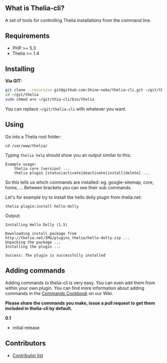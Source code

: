 What is Thelia-cli?
--------------

A set of tools for controlling Thelia installations from the command line.

Requirements
------------

* PHP >= 5.3
* Thelia >= 1.4

Installing
----------

**Via GIT:**

```sh
git clone --recursive git@github.com:Shine-neko/thelia-cli.git ~/git/thelia-cli
cd ~/git/thelia
sudo chmod a+x ~/git/thia-cli/bin/thelia
```

You can replace `~/git/thelia-cli` with whatever you want.


Using
-----

Go into a Thelia root folder:

```
cd /var/www/thelia/
```

Typing `thelia help` should show you an output similar to this:

```
Example usage:
	thelia core [version] ...
	thelia plugin [status|activate|deactivate|install|delete] ...
```

So this tells us which commands are installed: eg. google-sitemap, core, home, ...
Between brackets you can see their sub commands.

Let's for example try to install the hello dolly plugin from thelia.net:

```
thelia plugin:install hello-dolly
```

Output:

```
Installing Hello Dolly (1.5)

Downloading install package from http://thelia.net/IMG/plugins_thelia/hello-dolly.zip ...
Unpacking the package ...
Installing the plugin ...

Success: The plugin is successfully installed
```

Adding commands
---------------

Adding commands to thelia-cli is very easy. You can even add them from within your own plugin.
You can find more information about adding commands in the [Commands Cookbook](https://github.com/Shine-neko/thelia-cli/blob/master/README.md) on our Wiki.

**Please share the commands you make, issue a pull request to get them included in thelia-cli by default.**

**0.1**

- initial release

Contributors
------------

- [Contributor list](https://github.com/Shine-neko/thelia-cli/contributors)